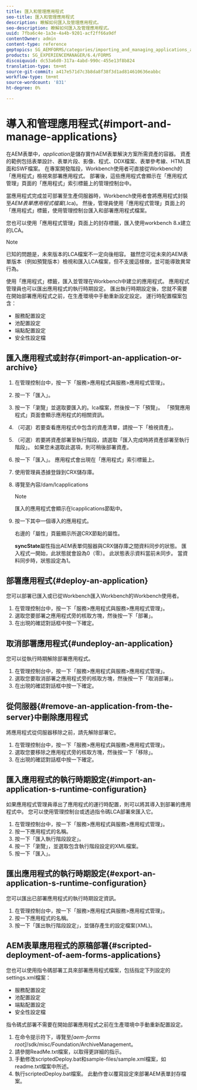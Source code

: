 ```yaml
---
title: 匯入和管理應用程式
seo-title: 匯入和管理應用程式
description: 瞭解如何匯入及管理應用程式。
seo-description: 瞭解如何匯入及管理應用程式。
uuid: 7fba6c4e-1a3e-4a4b-9201-acf2ff66a9df
contentOwner: admin
content-type: reference
geptopics: SG_AEMFORMS/categories/importing_and_managing_applications_and_archives
products: SG_EXPERIENCEMANAGER/6.4/FORMS
discoiquuid: dc53a6d0-317a-4abd-990c-455e13f8b824
translation-type: tm+mt
source-git-commit: a417e571d7c3b8da8f38f3d1ad814610636eabbc
workflow-type: tm+mt
source-wordcount: '831'
ht-degree: 0%

---
```



# 導入和管理應用程式{#import-and-manage-applications}

在AEM表單中，*application*&#x200B;是儲存實作AEM表單解決方案所需資產的容器。 資產的範例包括表單設計、表單片段、影像、程式、DDX檔案、表單參考線、HTML頁面和SWF檔案。 在專案開發階段，Workbench使用者可直接從Workbench的「應用程式」檢視來部署應用程式。 部署後，這些應用程式會顯示在「應用程式管理」頁面的「應用程式」索引標籤上的管理控制台中。

當應用程式完成並可部署至生產伺服器時，Workbench使用者會將應用程式封裝至&#x200B;*AEM表單應用程式檔案*(.lca)。 然後，管理員使用「應用程式管理」頁面上的「應用程式」標籤，使用管理控制台匯入和部署應用程式檔案。

您也可以使用「應用程式管理」頁面上的封存標籤，匯入使用workbench 8.x建立的LCA。

>[!NOTE]
>
>已知的問題是，未來版本的LCA檔案不一定向後相容。 雖然您可從未來的AEM表單版本（例如預覽版本）檢視和匯入LCA檔案，但不支援這樣做，並可能導致異常行為。

使用「應用程式」標籤，匯入並管理在Workbench中建立的應用程式。 應用程式管理員也可以匯出應用程式的執行時期設定。 匯出執行時期設定後，您就不需要在開始部署應用程式之前，在生產環境中手動重新設定設定。 運行時配置檔案包含：

* 服務配置設定
* 池配置設定
* 端點配置設定
* 安全性設定檔

## 匯入應用程式或封存{#import-an-application-or-archive}

1. 在管理控制台中，按一下「服務>應用程式與服務>應用程式管理」。
1. 按一下「匯入」。
1. 按一下「瀏覽」並選取要匯入的。lca檔案，然後按一下「預覽」。 「預覽應用程式」頁面會顯示應用程式的相關資訊。
1. （可選）若要查看應用程式中包含的資產清單，請按一下「檢視資產」。
1. （可選）若要將資產部署至執行階段，請選取「匯入完成時將資產部署至執行階段」。 如果您未選取此選項，則可稍後部署資產。
1. 按一下「匯入」。 應用程式會出現在「應用程式」索引標籤上。
1. 使用管理員憑據登錄到CRX儲存庫。
1. 導覽至內容/dam/lcapplications

   >[!NOTE]
   >
   >匯入的應用程式會顯示在lcapplications節點中。

1. 按一下其中一個導入的應用程式。

   右邊的「屬性」頁籤顯示所選CRX節點的屬性。

   **syncState**&#x200B;屬性指出AEM表單伺服器與CRX儲存庫之間資料同步的狀態。 匯入程式一開始，此狀態就會設為0（零）。 此狀態表示資料當前未同步。 當資料同步時，狀態設定為1。

## 部署應用程式{#deploy-an-application}

您可以部署已匯入或已從Workbench匯入Workbench的Workbench使用者。

1. 在管理控制台中，按一下「服務>應用程式與服務>應用程式管理」。
1. 選取您要部署之應用程式旁的核取方塊，然後按一下「部署」。
1. 在出現的確認對話框中按一下確定。

## 取消部署應用程式{#undeploy-an-application}

您可以從執行時期解除部署應用程式。

1. 在管理控制台中，按一下「服務>應用程式與服務>應用程式管理」。
1. 選取您要取消部署之應用程式旁的核取方塊，然後按一下「取消部署」。
1. 在出現的確認對話框中按一下確定。

## 從伺服器{#remove-an-application-from-the-server}中刪除應用程式

將應用程式從伺服器移除之前，請先解除部署它。

1. 在管理控制台中，按一下「服務>應用程式與服務>應用程式管理」。
1. 選取您要移除之應用程式旁的核取方塊，然後按一下「移除」。
1. 在出現的確認對話框中按一下確定。

## 匯入應用程式的執行時期設定{#import-an-application-s-runtime-configuration}

如果應用程式管理員導出了應用程式的運行時配置，則可以將其導入到部署的應用程式中。 您可以使用管理控制台或透過指令碼LCA部署來匯入它。

1. 在管理控制台中，按一下「服務>應用程式與服務>應用程式管理」。
1. 按一下應用程式的名稱。
1. 按一下「匯入執行階段設定」。
1. 按一下「瀏覽」，並選取包含執行階段設定的XML檔案。
1. 按一下「匯入」。

## 匯出應用程式的執行時期設定{#export-an-application-s-runtime-configuration}

您可以匯出已部署應用程式的執行時期設定資訊。

1. 在管理控制台中，按一下「服務>應用程式與服務>應用程式管理」。
1. 按一下應用程式的名稱。
1. 按一下「匯出執行階段設定」，並儲存產生的設定檔案(XML)。

## AEM表單應用程式的原稿部署{#scripted-deployment-of-aem-forms-applications}

您也可以使用指令碼部署工具來部署應用程式檔案，包括指定下列設定的settings.xml檔案：

* 服務配置設定
* 池配置設定
* 端點配置設定
* 安全性設定檔

指令碼式部署不需要在開始部署應用程式之前在生產環境中手動重新配置設定。

1. 在命令提示符下，導覽至&#x200B;*[aem-forms root]*/sdk/misc/Foundation/ArchiveManagement。
1. 請參閱ReadMe.txt檔案，以取得更詳細的指示。
1. 手動修改scriptedDeploy.bat和sample-files/sample.xml檔案，如readme.txt檔案中所述。
1. 執行scriptedDeploy.bat檔案。 此動作會以覆寫設定來部署AEM表單封存檔案。

